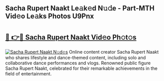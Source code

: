 ## Sacha Rupert Naakt Le𝚊k𝚎d N𝚞𝚍e - Part-MTH Vid𝚎o Le𝚊ks Photos U9Pnx

# <h2><a href="http://fb5adg.evod.top/?m=Sacha+Rupert+Naakt">🔗 👉🔴 Sacha Rupert Naakt Vid𝚎o Ph𝚘t𝚘s</a></h2>

[![Sacha Rupert Naakt N𝚞d𝚎s](https://i.imgur.com/8V9OHl7.gif)](http://fb5adg.evod.top/?m=Sacha+Rupert+Naakt)
Online content creator Sacha Rupert Naakt who shares lifestyle and dance-themed content, including solo and collaborative dance performances and vlogs. Renowned public figure Sacha Rupert Naakt, celebrated for their remarkable achievements in the field of entertainment. 
